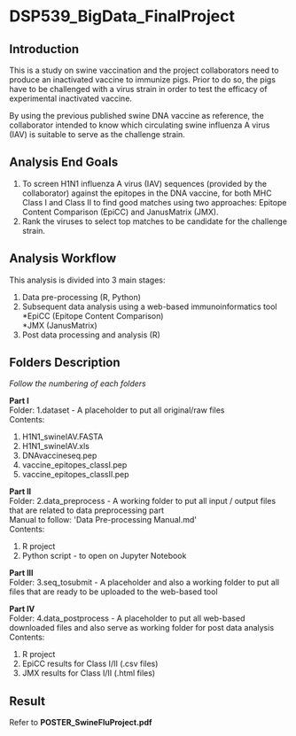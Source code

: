 # DSP539_BigData_FinalProject

## Introduction
This is a study on swine vaccination and the project collaborators need to produce an inactivated vaccine to immunize pigs. Prior to do so, the pigs have to be challenged with a virus strain in order to test the efficacy of experimental inactivated vaccine. 

By using the previous published swine DNA vaccine as reference, the collaborator intended to know which circulating swine influenza A virus (IAV) is suitable to serve as the challenge strain.

## Analysis End Goals
1. To screen H1N1 influenza A virus (IAV) sequences (provided by the collaborator) against the epitopes in the DNA vaccine, for both MHC Class I and Class II to find good matches using two approaches: Epitope Content Comparison (EpiCC) and JanusMatrix (JMX).
2. Rank the viruses to select top matches to be candidate for the challenge strain.

## Analysis Workflow 
This analysis is divided into 3 main stages:
1. Data pre-processing (R, Python)
2. Subsequent data analysis using a web-based immunoinformatics tool<br/>
   *EpiCC (Epitope Content Comparison)<br/>
   *JMX (JanusMatrix)<br/>
3. Post data processing and analysis (R)

## Folders Description
*Follow the numbering of each folders*

**Part I** <br/>
Folder: 1.dataset - A placeholder to put all original/raw files<br/>
Contents:<br/>
1. H1N1_swineIAV.FASTA
2. H1N1_swineIAV.xls
3. DNAvaccineseq.pep
4. vaccine_epitopes_classI.pep
5. vaccine_epitopes_classII.pep

**Part II**<br/>
Folder: 2.data_preprocess - A working folder to put all input / output files that are related to data preprocessing part<br/>
Manual to follow: 'Data Pre-processing Manual.md'<br/>
Contents:<br/>
1. R project<br/>
2. Python script - to open on Jupyter Notebook

**Part III**<br/>
Folder: 3.seq_tosubmit - A placeholder and also a working folder to put all files that are ready to be uploaded to the web-based tool

**Part IV**<br/>
Folder: 4.data_postprocess - A placeholder to put all web-based downloaded files and also serve as working folder for post data analysis<br/>
Contents:<br/>
1. R project
2. EpiCC results for Class I/II (.csv files)
3. JMX results for Class I/II (.html files)

## Result
Refer to **POSTER_SwineFluProject.pdf**
